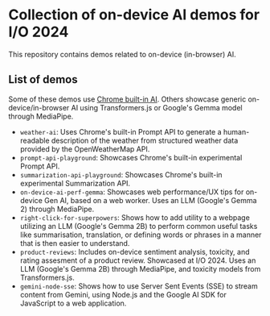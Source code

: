 # Collection of on-device AI demos for I/O 2024

This repository contains demos related to on-device (in-browser) AI.

## List of demos

Some of these demos use [Chrome built-in AI](https://developer.chrome.com/docs/ai/built-in). 
Others showcase generic on-device/in-browser AI using Transformers.js or Google's Gemma model through MediaPipe.

- `weather-ai`: Uses Chrome's built-in Prompt API to generate a human-readable description of the weather from structured weather data provided by the OpenWeatherMap API.
- `prompt-api-playground`: Showcases Chrome's built-in experimental Prompt API.
- `summarization-api-playground`: Showcases Chrome's built-in experimental Summarization API.
- `on-device-ai-perf-gemma`: Showcases web performance/UX tips for on-device Gen AI, based on a web worker. Uses an LLM (Google's Gemma 2) through MediaPipe.
- `right-click-for-superpowers`: Shows how to add utility to a webpage utilizing an LLM (Google's Gemma 2B) to perform common useful tasks like summarisation, translation, or defining words or phrases in a manner that is then easier to understand.
- `product-reviews`: Includes on-device sentiment analysis, toxicity, and rating assesment of a product review. Showcased at I/O 2024. Uses an LLM (Google's Gemma 2B) through MediaPipe, and toxicity models from Transformers.js.
- `gemini-node-sse`: Shows how to use Server Sent Events (SSE) to stream content from Gemini, using Node.js and the Google AI SDK for JavaScript to a web application.
